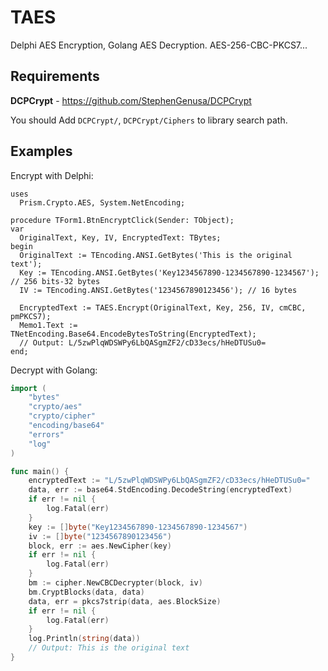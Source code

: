 # TAES
Delphi AES Encryption, Golang AES Decryption. AES-256-CBC-PKCS7...

## Requirements
**DCPCrypt** - https://github.com/StephenGenusa/DCPCrypt

You should Add `DCPCrypt/`, `DCPCrypt/Ciphers` to library search path.

## Examples

Encrypt with Delphi:
```delphi
uses
  Prism.Crypto.AES, System.NetEncoding;

procedure TForm1.BtnEncryptClick(Sender: TObject);
var
  OriginalText, Key, IV, EncryptedText: TBytes;
begin
  OriginalText := TEncoding.ANSI.GetBytes('This is the original text');
  Key := TEncoding.ANSI.GetBytes('Key1234567890-1234567890-1234567'); // 256 bits-32 bytes
  IV := TEncoding.ANSI.GetBytes('1234567890123456'); // 16 bytes

  EncryptedText := TAES.Encrypt(OriginalText, Key, 256, IV, cmCBC, pmPKCS7);
  Memo1.Text := TNetEncoding.Base64.EncodeBytesToString(EncryptedText);
  // Output: L/5zwPlqWDSWPy6LbQASgmZF2/cD33ecs/hHeDTUSu0=
end;
```

Decrypt with Golang:
```go
import (
	"bytes"
	"crypto/aes"
	"crypto/cipher"
	"encoding/base64"
	"errors"
	"log"
)

func main() {
	encryptedText := "L/5zwPlqWDSWPy6LbQASgmZF2/cD33ecs/hHeDTUSu0="
	data, err := base64.StdEncoding.DecodeString(encryptedText)
	if err != nil {
		log.Fatal(err)
	}
	key := []byte("Key1234567890-1234567890-1234567")
	iv := []byte("1234567890123456")
	block, err := aes.NewCipher(key)
	if err != nil {
		log.Fatal(err)
	}
	bm := cipher.NewCBCDecrypter(block, iv)
	bm.CryptBlocks(data, data)
	data, err = pkcs7strip(data, aes.BlockSize)
	if err != nil {
		log.Fatal(err)
	}
	log.Println(string(data))
	// Output: This is the original text
}
```